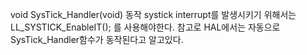 void SysTick_Handler(void) 동작
systick interrupt를 발생시키기 위해서는 LL_SYSTICK_EnableIT(); 를 사용해야한다.
참고로 HAL에서는 자동으로 SysTick_Handler함수가 동작된다고 알고있다.


